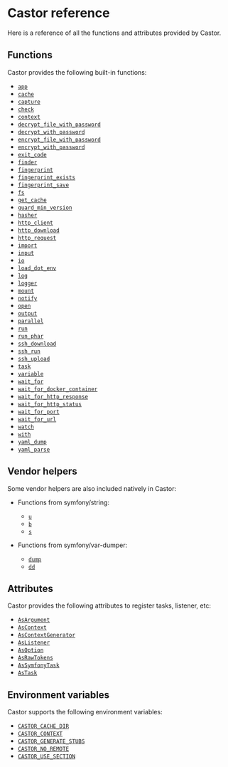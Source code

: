 # Castor reference

Here is a reference of all the functions and attributes provided by Castor.

## Functions

Castor provides the following built-in functions:

- [`app`](going-further/helpers/console-and-io.md#the-app-function)
- [`cache`](going-further/helpers/cache.md#the-cache-function)
- [`capture`](getting-started/run.md#the-capture-function)
- [`check`](going-further/helpers/assertion.md#the-check-function)
- [`context`](getting-started/context.md#the-context-function)
- [`decrypt_file_with_password`](going-further/helpers/cryto.md#the-decrpty_file_with_password-function)
- [`decrypt_with_password`](going-further/helpers/cryto.md#the-decrpty_with_password-function)
- [`encrypt_file_with_password`](going-further/helpers/cryto.md#the-encrypt_file_with_password-function)
- [`encrypt_with_password`](going-further/helpers/cryto.md#the-encrypt_with_password-function)
- [`exit_code`](getting-started/run.md#the-exit_code-function)
- [`finder`](going-further/helpers/filesystem.md#the-finder-function)
- [`fingerprint`](going-further/helpers/fingerprint.md#the-fingerprint-function)
- [`fingerprint_exists`](going-further/helpers/fingerprint.md#the-fingerprint_exists-and-fingerprint_save-functions)
- [`fingerprint_save`](going-further/helpers/fingerprint.md#the-fingerprint_exists-and-fingerprint_save-functions)
- [`fs`](going-further/helpers/filesystem.md#the-fs-function)
- [`get_cache`](going-further/helpers/cache.md#the-get_cache-function)
- [`guard_min_version`](going-further/helpers/version-check.md#the-guard_min_version-function)
- [`hasher`](going-further/helpers/fingerprint.md#the-hasher-function)
- [`http_client`](going-further/helpers/http-request.md#the-http_client-function)
- [`http_download`](going-further/helpers/http-request.md#the-http_download-function)
- [`http_request`](going-further/helpers/http-request.md#the-http_request-function)
- [`import`](getting-started/basic-usage.md#the-import-function)
- [`input`](going-further/helpers/console-and-io.md#the-input-function)
- [`io`](going-further/helpers/console-and-io.md#the-io-function)
- [`load_dot_env`](going-further/interacting-with-castor/dot-env.md#the-load_dot_env-function)
- [`log`](going-further/interacting-with-castor/log.md#the-log-function)
- [`logger`](going-further/interacting-with-castor/log.md#the-logger-function)
- [`mount`](going-further/extending-castor/mount.md)
- [`notify`](going-further/helpers/notify.md#the-notify-function)
- [`open`](going-further/helpers/open.md)
- [`output`](going-further/helpers/console-and-io.md#the-output-function)
- [`parallel`](going-further/helpers/parallel.md#the-parallel-function)
- [`run`](getting-started/run.md#the-run-function)
- [`run_phar`](going-further/helpers/run-phar.md)
- [`ssh_download`](going-further/helpers/ssh.md#the-ssh_download-function)
- [`ssh_run`](going-further/helpers/ssh.md#the-ssh_run-function)
- [`ssh_upload`](going-further/helpers/ssh.md#the-ssh_upload-function)
- [`task`](going-further/helpers/console-and-io.md#the-task-function)
- [`variable`](getting-started/context.md#the-variable-function)
- [`wait_for`](going-further/helpers/wait-for.md#the-wait_for-function)
- [`wait_for_docker_container`](going-further/helpers/wait-for.md#the-wait_for_docker_container-function)
- [`wait_for_http_response`](going-further/helpers/wait-for.md#the-wait_for_http_response-function)
- [`wait_for_http_status`](going-further/helpers/wait-for.md#the-wait_for_http_status-function)
- [`wait_for_port`](going-further/helpers/wait-for.md#the-wait_for_port-function)
- [`wait_for_url`](going-further/helpers/wait-for.md#the-wait_for_url-function)
- [`watch`](going-further/helpers/watch.md)
- [`with`](going-further/interacting-with-castor/advanced-context.md#the-with-function)
- [`yaml_dump`](going-further/helpers/yaml.md)
- [`yaml_parse`](going-further/helpers/yaml.md)

## Vendor helpers

Some vendor helpers are also included natively in Castor:

- Functions from symfony/string:
  - [`u`](https://symfony.com/doc/current/string.html#method-reference)
  - [`b`](https://symfony.com/doc/current/string.html#method-reference)
  - [`s`](https://symfony.com/doc/current/string.html#method-reference)

- Functions from symfony/var-dumper:
  - [`dump`](https://symfony.com/doc/current/components/var_dumper.html#the-dump-function)
  - [`dd`](https://symfony.com/doc/current/components/var_dumper.html#the-dump-function)

## Attributes

Castor provides the following attributes to register tasks, listener, etc:

- [`AsArgument`](getting-started/arguments.md#overriding-the-argument-name-and-description)
- [`AsContext`](getting-started/context.md#creating-a-new-context)
- [`AsContextGenerator`](going-further/interacting-with-castor/advanced-context.md#the-ascontextgenerator-attribute)
- [`AsListener`](going-further/extending-castor/events.md#registering-a-listener)
- [`AsOption`](getting-started/arguments.md#overriding-the-option-name-and-description)
- [`AsRawTokens`](getting-started/arguments.md#arguments-without-configuration-nor-validation)
- [`AsSymfonyTask`](going-further/interacting-with-castor/symfony-task.md)
- [`AsTask`](getting-started/basic-usage.md)

## Environment variables

Castor supports the following environment variables:

- [`CASTOR_CACHE_DIR`](going-further/helpers/cache.md#cache-location-on-the-filesystem)
- [`CASTOR_CONTEXT`](getting-started/context.md#setting-a-default-context)
- [`CASTOR_GENERATE_STUBS`](installation.md#stubs)
- [`CASTOR_NO_REMOTE`](going-further/extending-castor/remote-imports.md#preventing-remote-imports)
- [`CASTOR_USE_SECTION`](going-further/helpers/console-and-io.md#experimental-section-output)
